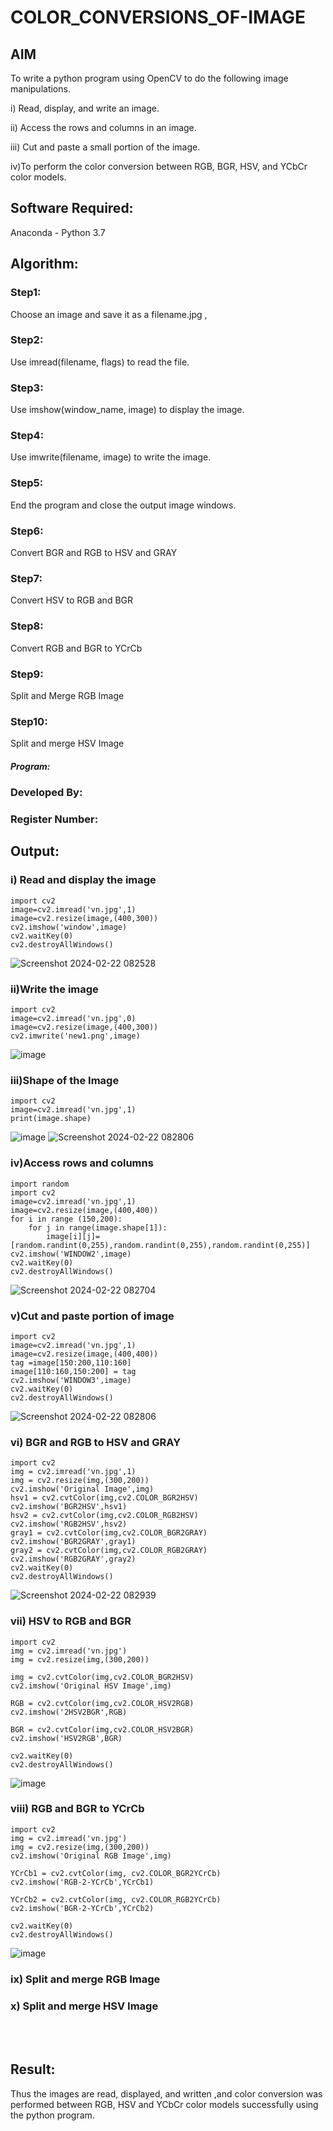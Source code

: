 # COLOR_CONVERSIONS_OF-IMAGE
## AIM
To write a python program using OpenCV to do the following image manipulations.

i) Read, display, and write an image.

ii) Access the rows and columns in an image.

iii) Cut and paste a small portion of the image.

iv)To perform the color conversion between RGB, BGR, HSV, and YCbCr color models.


## Software Required:
Anaconda - Python 3.7
## Algorithm:
### Step1:
Choose an image and save it as a filename.jpg ,
### Step2:
Use imread(filename, flags) to read the file.
### Step3:
Use imshow(window_name, image) to display the image.
### Step4:
Use imwrite(filename, image) to write the image.
### Step5:
End the program and close the output image windows.
### Step6:
Convert BGR and RGB to HSV and GRAY
### Step7:
Convert HSV to RGB and BGR
### Step8:
Convert RGB and BGR to YCrCb
### Step9:
Split and Merge RGB Image
### Step10:
Split and merge HSV Image

##### Program:
### Developed By:
### Register Number: 


## Output:

### i) Read and display the image
```
import cv2
image=cv2.imread('vn.jpg',1)
image=cv2.resize(image,(400,300))
cv2.imshow('window',image)
cv2.waitKey(0)
cv2.destroyAllWindows()
```

![Screenshot 2024-02-22 082528](https://github.com/VarshaAjith1110/COLOR_CONVERSIONS_OF-IMAGE/assets/94222288/461a3195-31ca-4774-93b6-b644001f14d3)


### ii)Write the image
```
import cv2
image=cv2.imread('vn.jpg',0)
image=cv2.resize(image,(400,300))
cv2.imwrite('new1.png',image)
```
![image](https://github.com/VarshaAjith1110/COLOR_CONVERSIONS_OF-IMAGE/assets/94222288/5eae6982-d795-4697-bc1a-6d38bf0b1e39)


### iii)Shape of the Image

```
import cv2
image=cv2.imread('vn.jpg',1)
print(image.shape)
```
![image](https://github.com/VarshaAjith1110/COLOR_CONVERSIONS_OF-IMAGE/assets/94222288/900b715a-9043-4cf1-8aba-95c2bd02c339)
![Screenshot 2024-02-22 082806](https://github.com/VarshaAjith1110/COLOR_CONVERSIONS_OF-IMAGE/assets/94222288/d610ce3f-34b6-4043-bba0-933152216d1e)


### iv)Access rows and columns
```
import random
import cv2
image=cv2.imread('vn.jpg',1)
image=cv2.resize(image,(400,400))
for i in range (150,200):
    for j in range(image.shape[1]):
        image[i][j]=[random.randint(0,255),random.randint(0,255),random.randint(0,255)] 
cv2.imshow('WINDOW2',image)
cv2.waitKey(0)
cv2.destroyAllWindows()
```
![Screenshot 2024-02-22 082704](https://github.com/VarshaAjith1110/COLOR_CONVERSIONS_OF-IMAGE/assets/94222288/399d4529-1d2a-44d6-ad7e-76b9aed483b6)
### v)Cut and paste portion of image
```
import cv2
image=cv2.imread('vn.jpg',1)
image=cv2.resize(image,(400,400))
tag =image[150:200,110:160]
image[110:160,150:200] = tag
cv2.imshow('WINDOW3',image)
cv2.waitKey(0)
cv2.destroyAllWindows()
```
![Screenshot 2024-02-22 082806](https://github.com/VarshaAjith1110/COLOR_CONVERSIONS_OF-IMAGE/assets/94222288/d610ce3f-34b6-4043-bba0-933152216d1e)

### vi) BGR and RGB to HSV and GRAY
```
import cv2
img = cv2.imread('vn.jpg',1)
img = cv2.resize(img,(300,200))
cv2.imshow('Original Image',img)
hsv1 = cv2.cvtColor(img,cv2.COLOR_BGR2HSV)
cv2.imshow('BGR2HSV',hsv1)
hsv2 = cv2.cvtColor(img,cv2.COLOR_RGB2HSV)
cv2.imshow('RGB2HSV',hsv2)
gray1 = cv2.cvtColor(img,cv2.COLOR_BGR2GRAY)
cv2.imshow('BGR2GRAY',gray1)
gray2 = cv2.cvtColor(img,cv2.COLOR_RGB2GRAY)
cv2.imshow('RGB2GRAY',gray2)
cv2.waitKey(0)
cv2.destroyAllWindows()
```
![Screenshot 2024-02-22 082939](https://github.com/VarshaAjith1110/COLOR_CONVERSIONS_OF-IMAGE/assets/94222288/f8065f80-69d0-477f-9acb-4ea72b0de4a8)

### vii) HSV to RGB and BGR
```
import cv2
img = cv2.imread('vn.jpg')
img = cv2.resize(img,(300,200))

img = cv2.cvtColor(img,cv2.COLOR_BGR2HSV)
cv2.imshow('Original HSV Image',img)

RGB = cv2.cvtColor(img,cv2.COLOR_HSV2RGB)
cv2.imshow('2HSV2BGR',RGB)

BGR = cv2.cvtColor(img,cv2.COLOR_HSV2BGR)
cv2.imshow('HSV2RGB',BGR)

cv2.waitKey(0)
cv2.destroyAllWindows()
```
![image](https://github.com/VarshaAjith1110/COLOR_CONVERSIONS_OF-IMAGE/assets/94222288/69b6555f-3f87-4e3b-ba0a-439950caf5f5)

### viii) RGB and BGR to YCrCb
```
import cv2
img = cv2.imread('vn.jpg')
img = cv2.resize(img,(300,200))
cv2.imshow('Original RGB Image',img)

YCrCb1 = cv2.cvtColor(img, cv2.COLOR_BGR2YCrCb)
cv2.imshow('RGB-2-YCrCb',YCrCb1)

YCrCb2 = cv2.cvtColor(img, cv2.COLOR_RGB2YCrCb)
cv2.imshow('BGR-2-YCrCb',YCrCb2)

cv2.waitKey(0)
cv2.destroyAllWindows()
```
![image](https://github.com/VarshaAjith1110/COLOR_CONVERSIONS_OF-IMAGE/assets/94222288/049f2621-5752-40a8-87f7-881e9e5e22da)

### ix) Split and merge RGB Image


### x) Split and merge HSV Image
<br>
<br>




## Result:
Thus the images are read, displayed, and written ,and color conversion was performed between RGB, HSV and YCbCr color models successfully using the python program.







